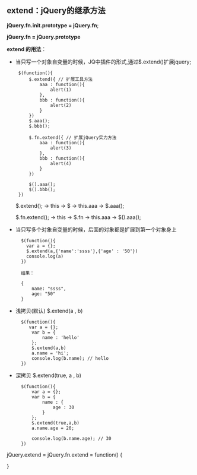 ## extend：jQuery的继承方法

**jQuery.fn.init.prototype = jQuery.fn**; 

**jQuery.fn = jQuery.prototype**

**extend 的用法**：
     	
-  当只写一个对象自变量的时候，JQ中插件的形式,通过$.extend()扩展jquery;
     	
     	
        $(function(){ 
         	$.extend({ // 扩展工具方法
         		aaa : function(){
         			alert(1)
         		},
         		bbb : function(){
        			alert(2)
         		}
         	})
         	$.aaa();
         	$.bbb();
         	
         	$.fn.extend({ // 扩展jQuery实力方法
         		aaa : function(){
         			alert(3)
         		},
         		bbb : function(){
        			alert(4)
         		}
         	})
    
         	$().aaa();
         	$().bbb();
        })
        
     
     
     $.extend(); -> this -> $ -> this.aaa -> $.aaa();
     
     $.fn.extend(); -> this -> $.fn -> this.aaa -> $().aaa();
           

- 当只写多个对象自变量的时候，后面的对象都是扩展到第一个对象身上

        $(function(){
          var a = {};
     	  $.extend(a,{'name':'ssss'},{'age' : '50'})
     	  console.log(a)
        })
        
        结果：
        
        {
            name: "ssss", 
            age: "50"
        }
        
- 浅拷贝(默认) $.extend(a , b)
    
        $(function(){
           var a = {};
            var b = {
            	name : 'hello'
            };
            $.extend(a,b)
            a.name = 'hi';
            console.log(b.name); // hello   
        })
        
- 深拷贝 $.extend(true, a , b)

        $(function(){
            var a = {};
            var b = {
            	name : {
            		age : 30
            	}
            };
            $.extend(true,a,b)
            a.name.age = 20;
             	
            console.log(b.name.age); // 30
        })

jQuery.extend = jQuery.fn.extend = function() {
    
}
